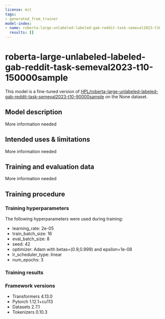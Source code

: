 ```yaml
---
license: mit
tags:
- generated_from_trainer
model-index:
- name: roberta-large-unlabeled-labeled-gab-reddit-task-semeval2023-t10-150000sample
  results: []
---
```


<!-- This model card has been generated automatically according to the information the Trainer had access to. You
should probably proofread and complete it, then remove this comment. -->

# roberta-large-unlabeled-labeled-gab-reddit-task-semeval2023-t10-150000sample

This model is a fine-tuned version of [HPL/roberta-large-unlabeled-labeled-gab-reddit-task-semeval2023-t10-90000sample](https://huggingface.co/HPL/roberta-large-unlabeled-labeled-gab-reddit-task-semeval2023-t10-90000sample) on the None dataset.

## Model description

More information needed

## Intended uses & limitations

More information needed

## Training and evaluation data

More information needed

## Training procedure

### Training hyperparameters

The following hyperparameters were used during training:
- learning_rate: 2e-05
- train_batch_size: 16
- eval_batch_size: 8
- seed: 42
- optimizer: Adam with betas=(0.9,0.999) and epsilon=1e-08
- lr_scheduler_type: linear
- num_epochs: 3

### Training results



### Framework versions

- Transformers 4.13.0
- Pytorch 1.12.1+cu113
- Datasets 2.7.1
- Tokenizers 0.10.3
